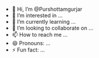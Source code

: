 - 👋 Hi, I’m @Purshottamgurjar
- 👀 I’m interested in ...
- 🌱 I’m currently learning ...
- 💞️ I’m looking to collaborate on ...
- 📫 How to reach me ...
- 😄 Pronouns: ...
- ⚡ Fun fact: ...

<!---
Purshottamgurjar/Purshottamgurjar is a ✨ special ✨ repository because its `README.md` (this file) appears on your GitHub profile.
You can click the Preview link to take a look at your changes.
--->
